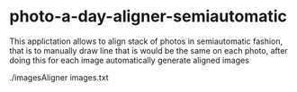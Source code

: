 # photo-a-day-aligner-semiautomatic
This applictation allows to align stack of photos in semiautomatic fashion, that is to manually draw line that is would be the same on each photo, after doing this for each image automatically generate aligned images

./imagesAligner images.txt
